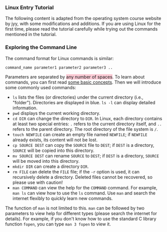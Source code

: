 ### Linux Entry Tutorial

The following content is adapted from the operating system course website by jyy, with some modifications and additions. If you are using Linux for the first time, please read the tutorial carefully while trying out the commands mentioned in the tutorial.

### Exploring the Command Line

The command format for Linux commands is similar:

```bash
command_name parameter1 parameter2 parameter3 ..
```
Parameters are separated by <span style="background:rgba(252, 163, 180, 0.55)">any number of spaces</span>. To learn about commands, you can first read [some basic concepts](https://linux.cn/article-6160-1.html). Then we will introduce some commonly used commands:

- `ls` lists the files (or directories) under the current directory (i.e., "folder"). Directories are displayed in blue. `ls -l` can display detailed information.
- `pwd` displays the current working directory.
- `cd DIR` can change the directory to `DIR`. In Linux, each directory contains at least two special entries: `.` refers to the current directory itself, and `..` refers to the parent directory. The root directory of the file system is `/`.
- `touch NEWFILE` can create an empty file named `NEWFILE`; if `NEWFILE` already exists, its content will not be lost.
- `cp SOURCE DEST` can copy the `SOURCE` file to `DEST`; if `DEST` is a directory, `SOURCE` will be copied into this directory.
- `mv SOURCE DEST` can rename `SOURCE` to `DEST`; if `DEST` is a directory, `SOURCE` will be moved into this directory.
- `mkdir DIR` can create a directory `DIR`.
- `rm FILE` can delete the `FILE` file; if the `-r` option is used, it can recursively delete a directory. Deleted files cannot be recovered, so please use with caution!
- `man COMMAND` can view the help for the `COMMAND` command. For example, `man ls` can view how to use the `ls` command. Use `man` and search the internet flexibly to quickly learn new commands.

The function of `man` is not limited to this. `man` can be followed by two parameters to view help for different types (please search the internet for details). For example, if you don't know how to use the standard C library function `fopen`, you can type `man 3 fopen` to view it.
